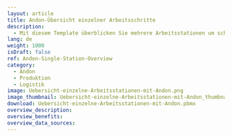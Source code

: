 ```yaml
---
layout: article
title: Andon-Übersicht einzelner Arbeitsschritte
description: 
  - Mit diesem Template überblicken Sie mehrere Arbeitsstationen um schnell auf mögliche Probleme an einem einzelnen Arbeitsplatz zu reagieren. Dieses Template kann sowohl in der Produktion (Einzelfertigung) als auch in der Montage verwendet werden.
lang: de
weight: 1000
isDraft: false
ref: Andon-Single-Station-Overview
category:
  - Andon
  - Produktion
  - Logistik
image: Uebersicht-einzelne-Arbeitsstationen-mit-Andon.png
image_thumbnail: Uebersicht-einzelne-Arbeitsstationen-mit-Andon_thumbnail.png
download: Uebersicht-einzelne-Arbeitsstationen-mit-Andon.pbmx
overview_description:
overview_benefits:
overview_data_sources:
---
```


